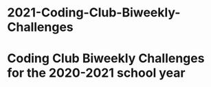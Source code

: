 # 2021-Coding-Club-Biweekly-Challenges
# Coding Club Biweekly Challenges for the 2020-2021 school year
